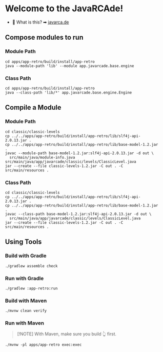 # Welcome to the JavaRCAde!

- 🤔 What is this? ➡ [javarca.de](https://javarca.de)

## Compose modules to run

### Module Path

```shell
cd apps/app-retro/build/install/app-retro
java --module-path 'lib' --module app.javarcade.base.engine
```

### Class Path

```shell
cd apps/app-retro/build/install/app-retro
java --class-path 'lib/*' app.javarcade.base.engine.Engine
```

## Compile a Module

### Module Path

```shell
cd classic/classic-levels
cp ../../apps/app-retro/build/install/app-retro/lib/slf4j-api-2.0.13.jar .
cp ../../apps/app-retro/build/install/app-retro/lib/base-model-1.2.jar .
javac --module-path base-model-1.2.jar:slf4j-api-2.0.13.jar -d out \
  src/main/java/module-info.java src/main/java/app/javarcade/classic/levels/ClassicLevel.java
jar --create --file classic-levels-1.2.jar -C out . -C src/main/resources .
```

### Class Path

```shell
cd classic/classic-levels
cp ../../apps/app-retro/build/install/app-retro/lib/slf4j-api-2.0.13.jar .
cp ../../apps/app-retro/build/install/app-retro/lib/base-model-1.2.jar .
javac --class-path base-model-1.2.jar:slf4j-api-2.0.13.jar -d out \
  src/main/java/app/javarcade/classic/levels/ClassicLevel.java
jar --create --file classic-levels-1.2.jar -C out . -C src/main/resources .
```

## Using Tools

### Build with Gradle

```shell
./gradlew assemble check
```

### Run with Gradle

```shell
./gradlew :app-retro:run
```


### Build with Maven

```shell
./mvnw clean verify
```

### Run with Maven

> [!NOTE] With Maven, make sure you build 👆 first.

```shell
./mvnw -pl apps/app-retro exec:exec
```
